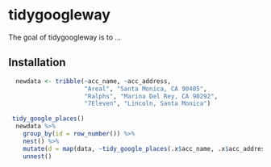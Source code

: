 
<!-- README.md is generated from README.Rmd. Please edit that file -->
tidygoogleway
=============

The goal of tidygoogleway is to ...

Installation
------------

``` r
  newdata <- tribble(~acc_name, ~acc_address,
                     "Areal", "Santa Monica, CA 90405",
                     "Ralphs", "Marina Del Rey, CA 90292",
                     "7Eleven", "Lincoln, Santa Monica")
  
 tidy_google_places()
  newdata %>% 
    group_by(id = row_number()) %>% 
    nest() %>% 
    mutate(d = map(data, ~tidy_google_places(.x$acc_name, .x$acc_address, key = my_key, keep_top = F))) %>%
    unnest()
```
